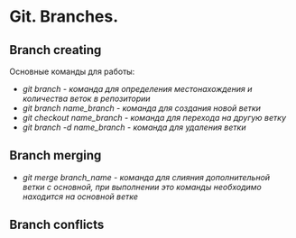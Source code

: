 # Git. Branches.

## Branch creating
Основные команды для работы:
* *git branch - команда для определения местонахождения и количества веток в репозитории*
* *git branch name_branch - команда для создания новой ветки*
* *git checkout name_branch - команда для перехода на другую ветку*
* *git branch -d name_branch - команда для удаления ветки*

## Branch merging
* *git merge branch_name - команда для слияния дополнительной ветки с основной, при выполнении это команды необходимо находится на основной ветке*

## Branch conflicts